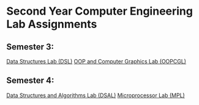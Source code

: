 # Second Year Computer Engineering Lab Assignments

## Semester 3:

<a href="https://github.com/shxntanu/SE-Lab-Assignments/tree/DSL">Data Structures Lab (DSL)</a>
<a href="https://github.com/shxntanu/SE-Lab-Assignments/tree/OOPCGL">OOP and Computer Graphics Lab (OOPCGL)</a>

## Semester 4:

<a href="https://github.com/shxntanu/SE-Lab-Assignments/tree/DSAL">Data Structures and Algorithms Lab (DSAL)</a>
<a href="https://github.com/shxntanu/SE-Lab-Assignments/tree/MPL">Microprocessor Lab (MPL)</a>


